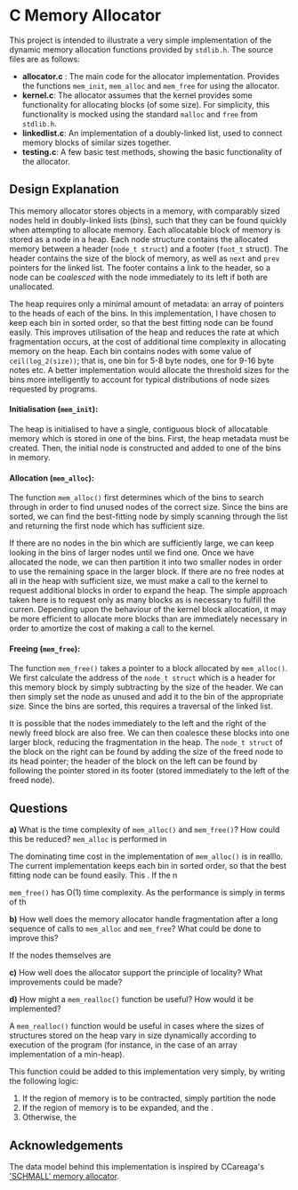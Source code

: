 # C Memory Allocator
This project is intended to illustrate a very simple implementation of the dynamic memory allocation functions provided by `stdlib.h`. The source files are as follows:
  * __allocator.c__ : The main code for the allocator implementation. Provides the functions `mem_init`, `mem_alloc` and `mem_free` for using the allocator.
  * __kernel.c__: The allocator assumes that the kernel provides some functionality for allocating blocks (of some size). For simplicity, this functionality is mocked using the standard `malloc` and `free` from `stdlib.h`.
  * __linkedlist.c__: An implementation of a doubly-linked list, used to connect memory blocks of similar sizes together.
  * __testing.c__: A few basic test methods, showing the basic functionality of the allocator.

## Design Explanation
This memory allocator stores objects in a memory, with comparably sized nodes held in doubly-linked lists (_bins_), such that they can be found quickly when attempting to allocate memory. Each allocatable block of memory is stored as a node in a heap. Each node structure contains the allocated memory between a header (`node_t struct`) and a footer (`foot_t` struct). The header contains the size of the block of memory, as well as `next` and `prev` pointers for the linked list. The footer contains a link to the header, so a node can be _coalesced_ with the node immediately to its left if both are unallocated.

The heap requires only a minimal amount of metadata: an array of pointers to the heads of each of the bins. In this implementation, I have chosen to keep each bin in sorted order, so that the best fitting node can be found easily. This improves utilisation of the heap and reduces the rate at which fragmentation occurs, at the cost of additional time complexity in allocating memory on the heap. Each bin contains nodes with some value of `ceil(log_2(size))`; that is, one bin for 5-8 byte nodes, one for 9-16 byte notes etc. A better implementation would allocate the threshold sizes for the bins more intelligently to account for typical distributions of node sizes requested by programs.

#### Initialisation (`mem_init`):
The heap is initialised to have a single, contiguous block of allocatable memory which is stored in one of the bins. First, the heap metadata must be created. Then, the initial node is constructed and added to one of the bins in memory.

#### Allocation (`mem_alloc`):
The function `mem_alloc()` first determines which of the bins to search through in order to find unused nodes of the correct size. Since the bins are sorted, we can find the best-fitting node by simply scanning through the list and returning the first node which has sufficient size. 

If there are no nodes in the bin which are sufficiently large, we can keep looking in the bins of larger nodes until we find one. Once we have allocated the node, we can then partition it into two smaller nodes in order to use the remaining space in the larger block. If there are no free nodes at all in the heap with sufficient size, we must make a call to the kernel to request additional blocks in order to expand the heap. The simple approach taken here is to request only as many blocks as is necessary to fulfill the curren. Depending upon the behaviour of the kernel block allocation, it may be more efficient to allocate more blocks than are immediately necessary in order to amortize the cost of making a call to the kernel.

#### Freeing (`mem_free`):
The function `mem_free()` takes a pointer to a block allocated by `mem_alloc()`. We first calculate the address of the `node_t struct` which is a header for this memory block by simply subtracting by the size of the header. We can then simply set the node as unused and add it to the bin of the appropriate size. Since the bins are sorted, this requires a traversal of the linked list.

It is possible that the nodes immediately to the left and the right of the newly freed block are also free. We can then coalesce these blocks into one larger block, reducing the fragmentation in the heap. The `node_t struct` of the block on the right can be found by adding the size of the freed node to its head pointer; the header of the block on the left can be found by following the pointer stored in its footer (stored immediately to the left of the freed node).

## Questions

**a)** What is the time complexity of `mem_alloc()` and `mem_free()`? How could this be reduced?
`mem_alloc` is performed in 

The dominating time cost in the implementation of `mem_alloc()` is in realllo. The current implementation keeps each bin in sorted order, so that the best fitting node can be found easily. This . If the n



`mem_free()` has O(1) time complexity. As the performance is simply in terms of th


**b)** How well does the memory allocator handle fragmentation after a long sequence of calls to `mem_alloc` and `mem_free`? What could be done to improve this?

If the nodes themselves are


**c)** How well does the allocator support the principle of locality? What improvements could be made?



**d)** How might a `mem_realloc()` function be useful? How would it be implemented?

A `mem_realloc()` function would be useful in cases where the sizes of structures stored on the heap vary in size dynamically according to execution of the program (for instance, in the case of an array implementation of a min-heap).

This function could be added to this implementation very simply, by writing the following logic:
  1. If the region of memory is to be contracted, simply partition the node 
  2. If the region of memory is to be expanded, and the .
  3. Otherwise, the

## Acknowledgements

The data model behind this implementation is inspired by CCareaga's ['SCHMALL' memory allocator](https://github.com/CCareaga/heap_allocator).
